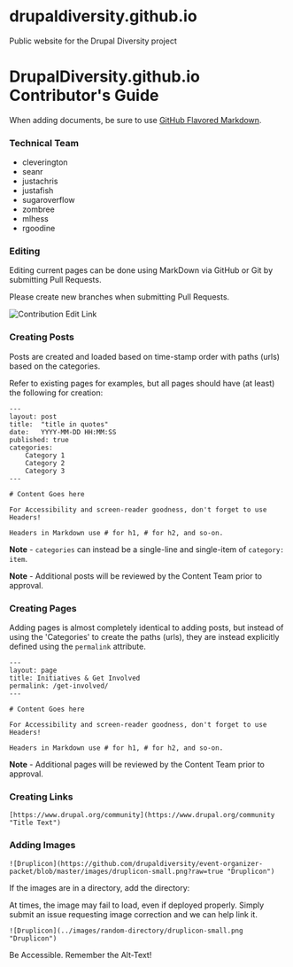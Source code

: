 # drupaldiversity.github.io
Public website for the Drupal Diversity project

# DrupalDiversity.github.io Contributor's Guide

When adding documents, be sure to use [GitHub Flavored Markdown](https://guides.github.com/features/mastering-markdown/ "GitHub Flavored Markdown").

### Technical Team

- cleverington
- seanr
- justachris
- justafish
- sugaroverflow
- zombree
- mlhess
- rgoodine

### Editing

Editing current pages can be done using MarkDown via GitHub or Git by submitting Pull Requests.

Please create new branches when submitting Pull Requests.

![Contribution Edit Link](https://github.com/drupaldiversity/event-organizer-packet/blob/master/images/contribution-edit-link.png?raw=true "Contribution Edit Link")

### Creating Posts

Posts are created and loaded based on time-stamp order with paths (urls) based on the categories.

Refer to existing pages for examples, but all pages should have (at least) the following for creation:

```
---
layout: post
title:  "title in quotes"
date:   YYYY-MM-DD HH:MM:SS
published: true
categories:
    Category 1
    Category 2
    Category 3
---

# Content Goes here

For Accessibility and screen-reader goodness, don't forget to use Headers!

Headers in Markdown use # for h1, # for h2, and so-on.
```

**Note** - `categories` can instead be a single-line and single-item of `category: item`.

**Note** - Additional posts will be reviewed by the Content Team prior to approval.

### Creating Pages

Adding pages is almost completely identical to adding posts, but instead of using the 'Categories' to create the paths (urls), they are instead explicitly defined using the `permalink` attribute.

```
---
layout: page
title: Initiatives & Get Involved
permalink: /get-involved/
---

# Content Goes here

For Accessibility and screen-reader goodness, don't forget to use Headers!

Headers in Markdown use # for h1, # for h2, and so-on.
```

**Note** - Additional pages will be reviewed by the Content Team prior to approval.

### Creating Links
```
[https://www.drupal.org/community](https://www.drupal.org/community "Title Text")
```

### Adding Images
```
![Druplicon](https://github.com/drupaldiversity/event-organizer-packet/blob/master/images/druplicon-small.png?raw=true "Druplicon")
```

If the images are in a directory, add the directory:

At times, the image may fail to load, even if deployed properly. Simply submit an issue requesting image correction and we can help link it.

```
![Druplicon](../images/random-directory/druplicon-small.png "Druplicon")
```

Be Accessible. Remember the Alt-Text!

